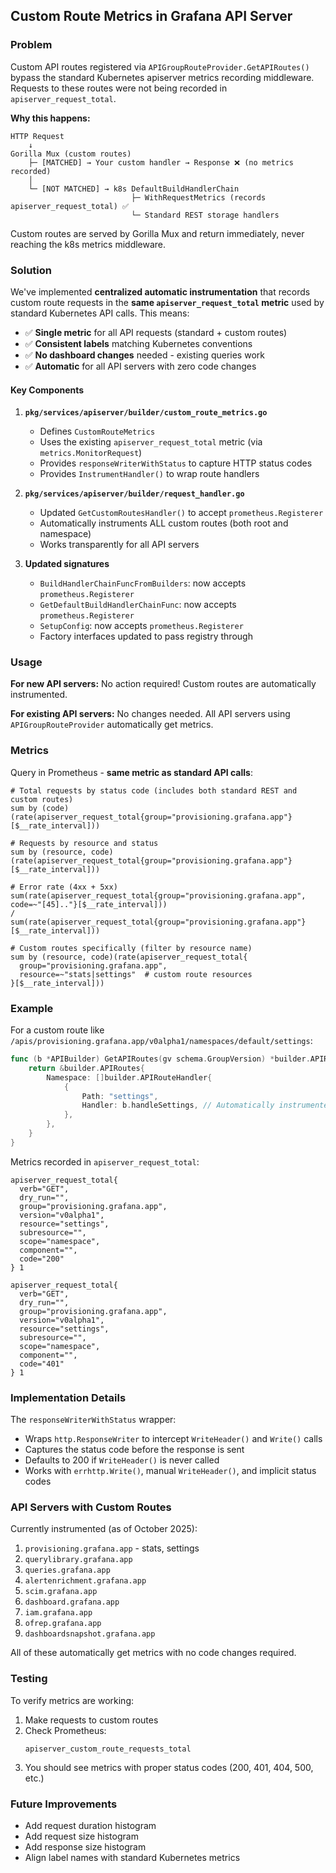 ## Custom Route Metrics in Grafana API Server

### Problem

Custom API routes registered via `APIGroupRouteProvider.GetAPIRoutes()` bypass the standard Kubernetes apiserver metrics recording middleware. Requests to these routes were not being recorded in `apiserver_request_total`.

**Why this happens:**

```
HTTP Request
    ↓
Gorilla Mux (custom routes) 
    ├─ [MATCHED] → Your custom handler → Response ❌ (no metrics recorded)
    │
    └─ [NOT MATCHED] → k8s DefaultBuildHandlerChain
                           ├─ WithRequestMetrics (records apiserver_request_total) ✅
                           └─ Standard REST storage handlers
```

Custom routes are served by Gorilla Mux and return immediately, never reaching the k8s metrics middleware.

### Solution

We've implemented **centralized automatic instrumentation** that records custom route requests in the **same `apiserver_request_total` metric** used by standard Kubernetes API calls. This means:

- ✅ **Single metric** for all API requests (standard + custom routes)
- ✅ **Consistent labels** matching Kubernetes conventions
- ✅ **No dashboard changes** needed - existing queries work
- ✅ **Automatic** for all API servers with zero code changes

#### Key Components

1. **`pkg/services/apiserver/builder/custom_route_metrics.go`**
   - Defines `CustomRouteMetrics` 
   - Uses the existing `apiserver_request_total` metric (via `metrics.MonitorRequest`)
   - Provides `responseWriterWithStatus` to capture HTTP status codes
   - Provides `InstrumentHandler()` to wrap route handlers

2. **`pkg/services/apiserver/builder/request_handler.go`**
   - Updated `GetCustomRoutesHandler()` to accept `prometheus.Registerer`
   - Automatically instruments ALL custom routes (both root and namespace)
   - Works transparently for all API servers

3. **Updated signatures**
   - `BuildHandlerChainFuncFromBuilders`: now accepts `prometheus.Registerer`
   - `GetDefaultBuildHandlerChainFunc`: now accepts `prometheus.Registerer`
   - `SetupConfig`: now accepts `prometheus.Registerer`
   - Factory interfaces updated to pass registry through

### Usage

**For new API servers:** No action required! Custom routes are automatically instrumented.

**For existing API servers:** No changes needed. All API servers using `APIGroupRouteProvider` automatically get metrics.

### Metrics

Query in Prometheus - **same metric as standard API calls**:

```promql
# Total requests by status code (includes both standard REST and custom routes)
sum by (code)(rate(apiserver_request_total{group="provisioning.grafana.app"}[$__rate_interval]))

# Requests by resource and status
sum by (resource, code)(rate(apiserver_request_total{group="provisioning.grafana.app"}[$__rate_interval]))

# Error rate (4xx + 5xx)
sum(rate(apiserver_request_total{group="provisioning.grafana.app", code=~"[45].."}[$__rate_interval]))
/ 
sum(rate(apiserver_request_total{group="provisioning.grafana.app"}[$__rate_interval]))

# Custom routes specifically (filter by resource name)
sum by (resource, code)(rate(apiserver_request_total{
  group="provisioning.grafana.app",
  resource=~"stats|settings"  # custom route resources
}[$__rate_interval]))
```

### Example

For a custom route like `/apis/provisioning.grafana.app/v0alpha1/namespaces/default/settings`:

```go
func (b *APIBuilder) GetAPIRoutes(gv schema.GroupVersion) *builder.APIRoutes {
    return &builder.APIRoutes{
        Namespace: []builder.APIRouteHandler{
            {
                Path: "settings",
                Handler: b.handleSettings, // Automatically instrumented!
            },
        },
    }
}
```

Metrics recorded in `apiserver_request_total`:
```
apiserver_request_total{
  verb="GET",
  dry_run="",
  group="provisioning.grafana.app",
  version="v0alpha1",
  resource="settings",
  subresource="",
  scope="namespace",
  component="",
  code="200"
} 1

apiserver_request_total{
  verb="GET",
  dry_run="",
  group="provisioning.grafana.app",
  version="v0alpha1",
  resource="settings",
  subresource="",
  scope="namespace",
  component="",
  code="401"
} 1
```

### Implementation Details

The `responseWriterWithStatus` wrapper:
- Wraps `http.ResponseWriter` to intercept `WriteHeader()` and `Write()` calls
- Captures the status code before the response is sent
- Defaults to 200 if `WriteHeader()` is never called
- Works with `errhttp.Write()`, manual `WriteHeader()`, and implicit status codes

### API Servers with Custom Routes

Currently instrumented (as of October 2025):
1. `provisioning.grafana.app` - stats, settings
2. `querylibrary.grafana.app`
3. `queries.grafana.app`
4. `alertenrichment.grafana.app`
5. `scim.grafana.app`
6. `dashboard.grafana.app`
7. `iam.grafana.app`
8. `ofrep.grafana.app`
9. `dashboardsnapshot.grafana.app`

All of these automatically get metrics with no code changes required.

### Testing

To verify metrics are working:

1. Make requests to custom routes
2. Check Prometheus:
   ```promql
   apiserver_custom_route_requests_total
   ```
3. You should see metrics with proper status codes (200, 401, 404, 500, etc.)

### Future Improvements

- Add request duration histogram
- Add request size histogram
- Add response size histogram
- Align label names with standard Kubernetes metrics
